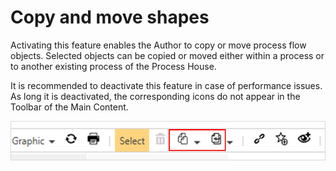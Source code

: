 # Copy and move shapes

Activating this feature enables the Author to copy or move process flow objects. Selected objects can be copied or moved either within a process or to another existing process of the Process House. 

It is recommended to deactivate this feature in case of performance issues. As long it is deactivated, the corresponding icons do not appear in the Toolbar of the Main Content.

![screen](../media/Copymove_shapes.png)
